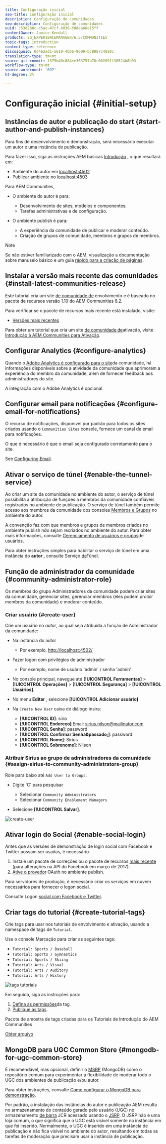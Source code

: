 ```yaml
---
title: Configuração inicial
seo-title: Configuração inicial
description: Configuração de comunidades
seo-description: Configuração de comunidades
uuid: c53d280c-c5ae-47cf-8038-f0dea68e15ff
contentOwner: Janice Kendall
products: SG_EXPERIENCEMANAGER/6.5/COMMUNITIES
topic-tags: introduction
content-type: reference
discoiquuid: 0d462ad1-5619-4bb6-9609-bc8987c40a0c
translation-type: tm+mt
source-git-commit: f375b40c084ee363757b78c602091f38524b8b03
workflow-type: tm+mt
source-wordcount: '697'
ht-degree: 2%

---
```



# Configuração inicial {#initial-setup}

## Instâncias de autor e publicação do start {#start-author-and-publish-instances}

Para fins de desenvolvimento e demonstração, será necessário executar um autor e uma instância de publicação.

Para fazer isso, siga as instruções AEM básicas [Introdução](../../help/sites-deploying/deploy.md#getting-started) , o que resultará em:

* Ambiente do autor em [localhost:4502](http://localhost:4502/)
* Publicar ambiente no [localhost:4503](http://localhost:4503/)

Para AEM Communities,

* O ambiente do autor é para:

   * Desenvolvimento de sites, modelos e componentes.
   * Tarefas administrativas e de configuração.

* O ambiente publish é para:

   * A experiência da comunidade de publicar e moderar conteúdo.
   * Criação de grupos de comunidade, membros e grupos de membros.

>[!NOTE]
>
>Se não estiver familiarizado com o AEM, visualização a documentação sobre manuseio [](../../help/sites-authoring/basic-handling.md) básico e um guia [rápido para a criação de páginas](../../help/sites-authoring/qg-page-authoring.md).

## Instalar a versão mais recente das comunidades {#install-latest-communities-release}

Este tutorial cria um site [de comunidade de](overview.md#engagement-community) envolvimento e é baseado no pacote de recursos versão 1.10 do AEM Communities 6.2.

Para verificar se o pacote de recursos mais recente está instalado, visite:

* [Versões mais recentes](deploy-communities.md#latest-releases)

Para obter um tutorial que cria um site [de comunidade de](overview.md#enablement-community)ativação, visite [Introdução à AEM Communities para Ativação](getting-started-enablement.md).

## Configurar Analytics {#configure-analytics}

Quando o [Adobe Analytics é configurado para o site](analytics.md)da comunidade, há informações disponíveis sobre a atividade da comunidade que aprimoram a experiência do membro da comunidade, além de fornecer feedback aos administradores do site.

A integração com o Adobe Analytics é opcional.

## Configurar email para notificações {#configure-email-for-notifications}

O recurso de notificações, disponível por padrão para todos os sites criados usando o `Communities Sites` console, fornece um canal de email para notificações.

O que é necessário é que o email seja configurado corretamente para o site.

See [Configuring Email](email.md).

## Ativar o serviço de túnel {#enable-the-tunnel-service}

Ao criar um site da comunidade no ambiente do autor, o serviço de túnel possibilita a atribuição de funções a membros da comunidade confiáveis registrados no ambiente de publicação. O serviço de túnel também permite acesso aos membros da comunidade dos consoles [Membros e Grupos](members.md) no ambiente do autor.

A convenção faz com que membros e grupos de membros criados no ambiente publish *não* sejam recriados no ambiente do autor. Para obter mais informações, consulte [Gerenciamento de usuários e grupos](users.md)de usuários.

Para obter instruções simples para habilitar o serviço de túnel em uma instância do **autor** , consulte Serviço [de](deploy-communities.md#tunnel-service-on-author)Túnel.

## Função de administrador da comunidade {#community-administrator-role}

Os membros do grupo Administradores da comunidade podem criar sites da comunidade, gerenciar sites, gerenciar membros (eles podem proibir membros da comunidade) e moderar conteúdo.

### Criar usuário {#create-user}

Crie um usuário no *autor*, ao qual seja atribuída a função de Administrador da comunidade:

* Na instância do autor

   * Por exemplo, [http://localhost:4502/](http://localhost:4503/)

* Fazer logon com privilégios de administrador

   * Por exemplo, nome de usuário &#39;admin&#39; / senha &#39;admin&#39;

* No console principal, navegue até **[!UICONTROL Ferramentas]** > **[!UICONTROL Operações]** > **[!UICONTROL Segurança]** > **[!UICONTROL Usuários]**.
* No menu **Editar** , selecione **[!UICONTROL Adicionar usuário]**

* Na `Create New User` caixa de diálogo insira:

   * **[!UICONTROL ID]**: sírio
   * **[!UICONTROL Endereço]** Emai: sirius.nilson@mailinator.com
   * **[!UICONTROL Senha]**: password
   * **[!UICONTROL Confirmar Senha&amp;passado;]**: password
   * **[!UICONTROL Nome]**: Sirius
   * **[!UICONTROL Sobrenome]**: Nilson

### Atribuir Sirius ao grupo de administradores da comunidade {#assign-sirius-to-community-administrators-group}

Role para baixo até `Add User to Groups`:

* Digite &#39;C&#39; para pesquisar

   * Selecionar `Community Administrators`
   * Selecionar `Community Enablement Managers`

* Selecione **[!UICONTROL Salvar]**.

![create-user](assets/create-user.png)

## Ativar login do Social {#enable-social-login}

Antes que as versões de demonstração de login social com Facebook e Twitter possam ser usadas, é necessário

1. Instale um pacote de correções ou o pacote de recursos [mais recente](deploy-communities.md#latestfeaturepack) (para alterações na API do Facebook em março de 2017).
1. [Ative o provedor](social-login.md#adobe-granite-oauth-authentication-handler) OAuth no ambiente publish.

Para servidores de produção, é necessário criar os serviços em nuvem necessários para fornecer o logon social.

Consulte Logon [social com Facebook e Twitter](social-login.md).

## Criar tags do tutorial {#create-tutorial-tags}

Crie tags para usar nos tutoriais de envolvimento e ativação, usando a namespace de tags de `Tutorial`.

Use o console [](../../help/sites-administering/tags.md#tagging-console) Marcação para criar as seguintes tags:

* `Tutorial: Sports / Baseball`
* `Tutorial: Sports / Gymnastics`
* `Tutorial: Sports / Skiing`
* `Tutorial: Arts / Visual`
* `Tutorial: Arts / Auditory`
* `Tutorial: Arts / History`

![tags tutoriais](assets/tutorial-tags.png)

Em seguida, siga as instruções para:

1. [Defina as permissões](../../help/sites-administering/tags.md#setting-tag-permissions)da tag.
1. [Publique as tags](../../help/sites-administering/tags.md#publishing-tags).

Pacote de amostra de tags criadas para os Tutorials de Introdução do AEM Communities

[Obter arquivo](assets/tutorial_tags-v63.zip)

## MongoDB para UGC Common Store {#mongodb-for-ugc-common-store}

É recomendável, mas opcional, definir o [MSRP](msrp.md) (MongoDB) como o repositório [](working-with-srp.md) comum para experimentar a flexibilidade de moderar todo o UGC dos ambientes de publicação e/ou autor.

Para obter instruções, consulte [Como configurar o MongoDB para demonstração](demo-mongo.md).

Por padrão, a instalação das instâncias do autor e publicação AEM resulta no armazenamento do conteúdo gerado pelo usuário (UGC) no armazenamento [de barra](../../help/sites-deploying/platform.md) JCR acessado usando o [JSRP](jsrp.md). O JSRP não é uma loja comum, o que significa que o UGC está visível somente na instância em que foi inserido. Normalmente, o UGC é inserido em uma instância de publicação e não fica visível no ambiente do autor, resultando em todas as tarefas de moderação que precisam usar a instância de publicação.